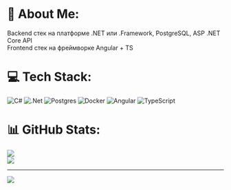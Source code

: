 # 💫 About Me:
Backend стек на платформе .NET или .Framework, PostgreSQL, ASP .NET Core API <br/>
Frontend стек на фреймворке Angular + TS


# 💻 Tech Stack:
![C#](https://img.shields.io/badge/c%23-%23239120.svg?style=for-the-badge&logo=csharp&logoColor=white) ![.Net](https://img.shields.io/badge/.NET-5C2D91?style=for-the-badge&logo=.net&logoColor=white) ![Postgres](https://img.shields.io/badge/postgres-%23316192.svg?style=for-the-badge&logo=postgresql&logoColor=white) ![Docker](https://img.shields.io/badge/docker-%230db7ed.svg?style=for-the-badge&logo=docker&logoColor=white)
![Angular](https://img.shields.io/badge/angular-%23DD0031.svg?style=for-the-badge&logo=angular&logoColor=white) ![TypeScript](https://img.shields.io/badge/typescript-%23007ACC.svg?style=for-the-badge&logo=typescript&logoColor=white)
# 📊 GitHub Stats:
![](https://nirzak-streak-stats.vercel.app/?user=desiderium0&theme=calm_pink&hide_border=false)<br/>
![](https://github-readme-stats.vercel.app/api/top-langs/?username=desiderium0&theme=calm_pink&hide_border=false&include_all_commits=false&count_private=true&layout=compact)

---
[![](https://visitcount.itsvg.in/api?id=Desiderium0&icon=0&color=0)](https://visitcount.itsvg.in)
